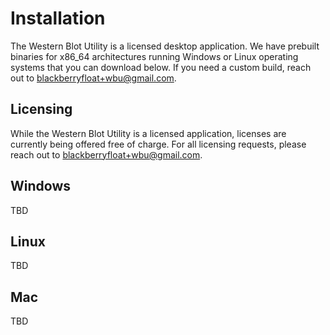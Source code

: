 # Installation

The Western Blot Utility is a licensed desktop application. We have prebuilt binaries for x86_64 architectures running Windows or Linux operating systems that you can download below. If you need a custom build, reach out to [blackberryfloat+wbu@gmail.com](mailto:blackberryfloat+wbu@gmail.com).

## Licensing

While the Western Blot Utility is a licensed application, licenses are currently being offered free of charge. For all licensing requests, please reach out to [blackberryfloat+wbu@gmail.com](mailto:blackberryfloat+wbu@gmail.com).

## Windows

TBD

## Linux

TBD

## Mac

TBD
